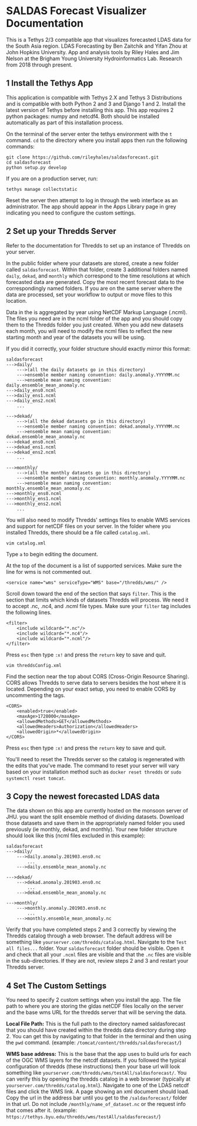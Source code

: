 # SALDAS Forecast Visualizer Documentation
This is a Tethys 2/3 compatible app that visualizes forecasted LDAS data for the South Asia region. LDAS Forecasting by Ben Zaitchik and Yifan Zhou at John Hopkins University. App and analysis tools by Riley Hales and Jim Nelson at the Brigham Young University Hydroinformatics Lab. Research from 2018 through present.

## 1 Install the Tethys App
This application is compatible with Tethys 2.X and Tethys 3 Distributions and is compatible with both Python 2 and 3 and Django 1 and 2. Install the latest version of Tethys before installing this app. This app requires 2 python packages: numpy and netcdf4. Both should be installed automatically as part of this installation process.

On the terminal of the server enter the tethys environment with the ```t``` command. ```cd``` to the directory where you install apps then run the following commands:  
~~~~
git clone https://github.com/rileyhales/saldasforecast.git  
cd saldasforecast
python setup.py develop
~~~~  
If you are on a production server, run:
~~~~
tethys manage collectstatic
~~~~
Reset the server then attempt to log in through the web interface as an administrator. The app should appear in the Apps Library page in grey indicating you need to configure the custom settings.

## 2 Set up your Thredds Server
Refer to the documentation for Thredds to set up an instance of Thredds on your server.

In the public folder where your datasets are stored, create a new folder called ```saldasforecast```. Within that folder, create 3 additional folders named ```daily```, ```dekad```, and ```monthly``` which correspond to the time resolutions at which forecasted data are generated. Copy the most recent forecast data to the correspondingly named folders. If you are on the same server where the data are processed, set your workflow to output or move files to this location. 

Data in the is aggregated by year using NetCDF Markup Language (.ncml). The files you need are in the ncml folder of the app and you should copy them to the Thredds folder you just created. When you add new datasets each month, you will need to modify the ncml files to reflect the new starting month and year of the datasets you will be using.

If you did it correctly, your folder structure should exactly mirror this format:
~~~~
saldasforecast
--->daily/
    --->(all the daily datasets go in this directory)
    --->ensemble member naming convention: daily.anomaly.YYYYMM.nc
    --->ensemble mean naming convention: daily.ensemble_mean_anomaly.nc
--->daily_ens0.ncml
--->daily_ens1.ncml
--->daily_ens2.ncml
    ...

--->dekad/
    --->(all the dekad datasets go in this directory)
    --->ensemble member naming convention: dekad.anomaly.YYYYMM.nc
    --->ensemble mean naming convention: dekad.ensemble_mean_anomaly.nc
--->dekad_ens0.ncml
--->dekad_ens1.ncml
--->dekad_ens2.ncml
    ...

--->monthly/
    --->(all the monthly datasets go in this directory)
    --->ensemble member naming convention: monthly.anomaly.YYYYMM.nc
    --->ensemble mean naming convention: monthly.ensemble_mean_anomaly.nc
--->monthly_ens0.ncml
--->monthly_ens1.ncml
--->monthly_ens2.ncml
    ...
~~~~
You will also need to modify Thredds' settings files to enable WMS services and support for netCDF files on your server. In the folder where you installed Thredds, there should be a file called ```catalog.xml```. 
~~~~
vim catalog.xml
~~~~
Type ```a``` to begin editing the document.

At the top of the document is a list of supported services. Make sure the line for wms is not commented out.
~~~~
<service name="wms" serviceType="WMS" base="/thredds/wms/" />
~~~~
Scroll down toward the end of the section that says ```filter```. This is the section that limits which kinds of datasets Thredds will process. We need it to accept .nc, .nc4, and .ncml file types. Make sure your ```filter``` tag includes the following lines.
~~~~
<filter>
    <include wildcard="*.nc"/>
    <include wildcard="*.nc4"/>
    <include wildcard="*.ncml"/>
</filter>
~~~~
Press ```esc``` then type ```:x!```  and press the ```return``` key to save and quit.
~~~~
vim threddsConfig.xml
~~~~
Find the section near the top about CORS (Cross-Origin Resource Sharing). CORS allows Thredds to serve data to servers besides the host where it is located. Depending on your exact setup, you need to enable CORS by uncommenting the tags.
~~~~
<CORS>
    <enabled>true</enabled>
    <maxAge>1728000</maxAge>
    <allowedMethods>GET</allowedMethods>
    <allowedHeaders>Authorization</allowedHeaders>
    <allowedOrigin>*</allowedOrigin>
</CORS>
~~~~
Press ```esc``` then type ```:x!```  and press the ```return``` key to save and quit.

You'll need to reset the Thredds server so the catalog is regenerated with the edits that you've made. The command to reset your server will vary based on your installation method such as ```docker reset thredds``` or ```sudo systemctl reset tomcat```.

## 3 Copy the newest forecasted LDAS data
The data shown on this app are currently hosted on the monsoon server of JHU. you want the split ensemble method of dividing datasets. Download those datasets and save them in the appropriately named folder you used previously (ie monthly, dekad, and monthly). Your new folder structure should look like this (ncml files excluded in this example):
~~~~
saldasforecast
--->daily/
    --->daily.anomaly.201903.ens0.nc
        ...
    --->daily.ensemble_mean_anomaly.nc
    
--->dekad/
    --->dekad.anomaly.201903.ens0.nc
        ...
    --->dekad.ensemble_mean_anomaly.nc
    
--->monthly/
    --->monthly.anomaly.201903.ens0.nc
        ...
    --->monthly.ensemble_mean_anomaly.nc
~~~~

Verify that you have completed steps 2 and 3 correctly by viewing the Thredds catalog through a web browser. The default address will be something like ```yourserver.com/thredds/catalog.html```. Navigate to the ```Test all files...``` folder. Your ```saldasforecast``` folder should be visible. Open it and check that all your ```.ncml``` files are visible and that the ```.nc``` files are visible in the sub-directories. If they are not, review steps 2 and 3 and restart your Thredds server.

## 4 Set The Custom Settings
You need to specify 2 custom settings when you install the app. The file path to where you are storing the gldas netCDF files locally on the server and the base wms URL for the thredds server that will be serving the data.

**Local File Path:** This is the full path to the directory named saldasforecast that you should have created within the thredds data directory during step 2. You can get this by navigating to that folder in the terminal and then using the ```pwd``` command. (example: ```/tomcat/content/thredds/saldasforecast/```)  

**WMS base address:** This is the base that the app uses to build urls for each of the OGC WMS layers for the netcdf datasets. If you followed the typical configuration of thredds (these instructions) then your base url will look something like ```yourserver.com/thredds/wms/testAll/saldasforecast/```. You can verify this by opening the thredds catalog in a web browser (typically at ```yourserver.com/thredds/catalog.html```). Navigate to one of the LDAS netcdf files and click the WMS link. A page showing an xml document should load. Copy the url in the address bar until you get to the ```/saldasforecast/``` folder in that url. Do not include ```/monthly/name_of_dataset.nc``` or the request info that comes after it. (example: ```https://tethys.byu.edu/thredds/wms/testAll/saldasforecast/```)
